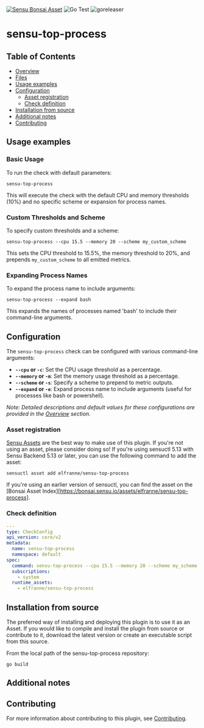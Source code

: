 [![Sensu Bonsai Asset](https://img.shields.io/badge/Bonsai-Download%20Me-brightgreen.svg?colorB=89C967&logo=sensu)](https://bonsai.sensu.io/assets/elfranne/sensu-top-process)
![Go Test](https://github.com/elfranne/sensu-top-process/workflows/Go%20Test/badge.svg)
![goreleaser](https://github.com/elfranne/sensu-top-process/workflows/goreleaser/badge.svg)

# sensu-top-process

## Table of Contents

- [Overview](#overview)
- [Files](#files)
- [Usage examples](#usage-examples)
- [Configuration](#configuration)
  - [Asset registration](#asset-registration)
  - [Check definition](#check-definition)
- [Installation from source](#installation-from-source)
- [Additional notes](#additional-notes)
- [Contributing](#contributing)

## Usage examples

### Basic Usage

To run the check with default parameters:

```shell
sensu-top-process
```

This will execute the check with the default CPU and memory thresholds (10%) and no specific scheme or expansion for process names.

### Custom Thresholds and Scheme

To specify custom thresholds and a scheme:

```shell
sensu-top-process --cpu 15.5 --memory 20 --scheme my_custom_scheme
```

This sets the CPU threshold to 15.5%, the memory threshold to 20%, and prepends `my_custom_scheme` to all emitted metrics.

### Expanding Process Names

To expand the process name to include arguments:

```shell
sensu-top-process --expand bash
```

This expands the names of processes named 'bash' to include their command-line arguments.

## Configuration

The `sensu-top-process` check can be configured with various command-line arguments:

- **`--cpu` or `-c`**: Set the CPU usage threshold as a percentage.
- **`--memory` or `-m`**: Set the memory usage threshold as a percentage.
- **`--scheme` or `-s`**: Specify a scheme to prepend to metric outputs.
- **`--expand` or `-e`**: Expand process name to include arguments (useful for processes like bash or powershell).

_Note: Detailed descriptions and default values for these configurations are provided in the [Overview](#overview) section._

### Asset registration

[Sensu Assets][10] are the best way to make use of this plugin. If you're not using an asset, please
consider doing so! If you're using sensuctl 5.13 with Sensu Backend 5.13 or later, you can use the
following command to add the asset:

```
sensuctl asset add elfranne/sensu-top-process
```

If you're using an earlier version of sensuctl, you can find the asset on the [Bonsai Asset Index][https://bonsai.sensu.io/assets/elfranne/sensu-top-process].

### Check definition

```yml
---
type: CheckConfig
api_version: core/v2
metadata:
  name: sensu-top-process
  namespace: default
spec:
  command: sensu-top-process --cpu 15.5 --memory 20 --scheme my_scheme --expand bash
  subscriptions:
    - system
  runtime_assets:
    - elfranne/sensu-top-process
```

## Installation from source

The preferred way of installing and deploying this plugin is to use it as an Asset. If you would
like to compile and install the plugin from source or contribute to it, download the latest version
or create an executable script from this source.

From the local path of the sensu-top-process repository:

```
go build
```

## Additional notes

## Contributing

For more information about contributing to this plugin, see [Contributing][1].

[1]: https://github.com/sensu/sensu-go/blob/master/CONTRIBUTING.md
[2]: https://github.com/sensu/sensu-plugin-sdk
[3]: https://github.com/sensu-plugins/community/blob/master/PLUGIN_STYLEGUIDE.md
[4]: https://github.com/elfranne/sensu-top-process/blob/master/.github/workflows/release.yml
[5]: https://github.com/elfranne/sensu-top-process/actions
[6]: https://docs.sensu.io/sensu-go/latest/reference/checks/
[7]: https://github.com/sensu/sensu-top-process/blob/master/main.go
[8]: https://bonsai.sensu.io/
[9]: https://github.com/sensu/sensu-plugin-tool
[10]: https://docs.sensu.io/sensu-go/latest/reference/assets/
